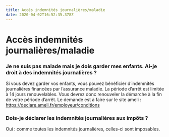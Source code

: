 ```yaml
---
title: Accès indemnités journalières/maladie
date: 2020-04-02T16:52:35.378Z
---
```


# Accès indemnités journalières/maladie

### Je ne suis pas malade mais je dois garder mes enfants. Ai-je droit à des indemnités journalières ?

Si vous devez garder vos enfants, vous pouvez bénéficier d’indemnités journalières financées par l’assurance maladie. La période d’arrêt est limitée à 14 jours renouvelables. Vous devrez donc renouveler la démarche à la fin de votre période d’arrêt.
Le demande est à faire sur le site ameli : https://declare.ameli.fr/employeur/conditions

### Dois-je déclarer les indemnités journalières aux impôts ?

Oui : comme toutes les indemnités journalières, celles-ci sont imposables.

